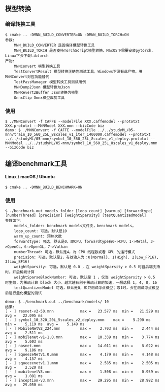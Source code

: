 
## 模型转换
### 编译转换工具
    $ cmake .. -DMNN_BUILD_CONVERTER=ON -DMNN_BUILD_TORCH=ON
    参数:
        MNN_BUILD_CONVERTER 是否编译模型转换工具
        MNN_BUILD_TORCH 是否支持TorchScript模型转换，MacOS下需要安装pytorch，Linux下会下载libtorch
    产物:
        MNNConvert 模型转换工具
        TestConvertResult 模型转换正确性测试工具，Windows下没有此产物，用MNNConvert对应功能替代
        TestPassManager 模型转换工具测试用例
        MNNDump2Json 模型转换为Json
        MNNRevert2Buffer Json转换为模型
        OnnxClip Onnx模型裁剪工具
### 使用
    $ ./MNNConvert -f CAFFE --modelFile XXX.caffemodel --prototxt XXX.prototxt --MNNModel XXX.mnn --bizCode biz
    demo: $ ./MNNConvert -f CAFFE --modelFile ../../studyML/05-mnn/train_10_560_25L_8scales_v1_iter_1400000.caffemodel --prototxt ../../studyML/05-mnn/symbol_10_560_25L_8scales_v1_deploy.prototxt --MNNModel ../../studyML/05-mnn/symbol_10_560_25L_8scales_v1_deploy.mnn --bizCode biz
## 编译benchmark工具
#### Linux / macOS / Ubuntu
    $ cmake .. -DMNN_BUILD_BENCHMARK=ON
### 使用
    $ ./benchmark.out models_folder [loop_count] [warmup] [forwardtype] [numberThread] [precision] [weightSparsity] [testQuantizedModel]
    参数如下:
        models_folder: benchmark models文件夹，benchmark models。
        loop_count: 可选，默认是10
        warm_up_count: 预热次数
        forwardtype: 可选，默认是0，即CPU，forwardtype有0->CPU，1->Metal，3->OpenCL，6->OpenGL，7->Vulkan
        numberThread: 可选，默认是4，为 CPU 线程数或者 GPU 的运行模式
        precision: 可选，默认是2，有效输入为：0(Normal), 1(High), 2(Low_FP16), 3(Low_BF16)
        weightSparsity: 可选，默认是 0.0 ，在 weightSparsity > 0.5 时且后端支持时，开启稀疏计算
        weightSparseBlockNumber: 可选，默认是 1 ，仅当 weightSparsity > 0.5 时生效，为稀疏计算 block 大小，越大越有利于稀疏计算的加速，一般选择 1, 4, 8, 16
        testQuantizedModel 可选，默认是0，即只测试浮点模型；取1时，会在测试浮点模型后进行量化模型的测试

    demo: $ ./benchmark.out ../benchmark/models/ 10
    结果: 
    [ - ] resnet-v2-50.mnn            max =   23.577 ms  min =   21.529 ms  avg =   22.095 ms
    [ - ] symbol_10_320_20L_5scales_v2_deploy.mnn    max =    5.290 ms  min =    5.119 ms  avg =    5.149 ms
    [ - ] MobileNetV2_224.mnn         max =    2.703 ms  min =    2.444 ms  avg =    2.511 ms
    [ - ] mobilenet-v1-1.0.mnn        max =   10.339 ms  min =    3.774 ms  avg =    5.603 ms
    [ - ] nasnet.mnn                  max =   14.011 ms  min =    8.022 ms  avg =    9.186 ms
    [ - ] SqueezeNetV1.0.mnn          max =    4.179 ms  min =    4.148 ms  avg =    4.157 ms
    [ - ] squeezenetv1.1.mnn          max =    2.585 ms  min =    2.505 ms  avg =    2.520 ms
    [ - ] mobilenetV3.mnn             max =    1.508 ms  min =    0.959 ms  avg =    1.081 ms
    [ - ] inception-v3.mnn            max =   29.295 ms  min =   28.982 ms  avg =   29.050 ms


